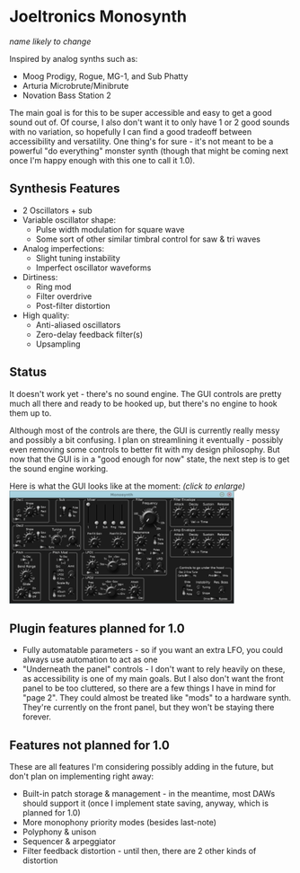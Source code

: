 # Joeltronics Monosynth

*name likely to change*

Inspired by analog synths such as:

* Moog Prodigy, Rogue, MG-1, and Sub Phatty
* Arturia Microbrute/Minibrute
* Novation Bass Station 2

The main goal is for this to be super accessible and easy to get a good sound out of. Of course, I also don't want it to only have 1 or 2 good sounds with no variation, so hopefully I can find a good tradeoff between accessibility and versatility. One thing's for sure - it's not meant to be a powerful "do everything" monster synth (though that might be coming next once I'm happy enough with this one to call it 1.0).

## Synthesis Features

* 2 Oscillators + sub
* Variable oscillator shape:
  * Pulse width modulation for square wave
  * Some sort of other similar timbral control for saw & tri waves
* Analog imperfections:
  * Slight tuning instability
  * Imperfect oscillator waveforms
* Dirtiness:
  * Ring mod
  * Filter overdrive
  * Post-filter distortion
* High quality:
  * Anti-aliased oscillators
  * Zero-delay feedback filter(s)
  * Upsampling

## Status

It doesn't work yet - there's no sound engine. The GUI controls are pretty much all there and ready to be hooked up, but there's no engine to hook them up to.

Although most of the controls are there, the GUI is currently really messy and possibly a bit confusing. I plan on streamlining it eventually - possibly even removing some controls to better fit with my design philosophy. But now that the GUI is in a "good enough for now" state, the next step is to get the sound engine working.

Here is what the GUI looks like at the moment: *(click to enlarge)*  
[<img src="Docs/monosynth.png" width="400px">](https://raw.githubusercontent.com/Joeltronics/Monosynth/master/Docs/monosynth.png)

## Plugin features planned for 1.0

* Fully automatable parameters - so if you want an extra LFO, you could always use automation to act as one
* "Underneath the panel" controls - I don't want to rely heavily on these, as accessibility is one of my main goals. But I also don't want the front panel to be too cluttered, so there are a few things I have in mind for "page 2". They could almost be treated like "mods" to a hardware synth. They're currently on the front panel, but they won't be staying there forever.

## Features not planned for 1.0

These are all features I'm considering possibly adding in the future, but don't plan on implementing right away:

* Built-in patch storage & management - in the meantime, most DAWs should support it (once I implement state saving, anyway, which is planned for 1.0)
* More monophony priority modes (besides last-note)
* Polyphony & unison
* Sequencer & arpeggiator
* Filter feedback distortion - until then, there are 2 other kinds of distortion
